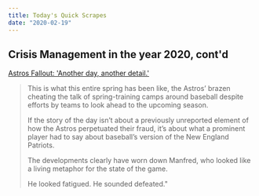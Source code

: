 ```yaml
---
title: Today's Quick Scrapes
date: "2020-02-19"
---
```


## Crisis Management in the year 2020, cont'd

[Astros Fallout: 'Another day, another detail.'](https://www.latimes.com/sports/dodgers/story/2020-02-18/mlb-manfred-hernandez)

> This is what this entire spring has been like, the Astros’ brazen cheating the talk of spring-training camps around baseball despite efforts by teams to look ahead to the upcoming season.
>
> If the story of the day isn’t about a previously unreported element of how the Astros perpetuated their fraud, it’s about what a prominent player had to say about baseball’s version of the New England Patriots.
>
> The developments clearly have worn down Manfred, who looked like a living metaphor for the state of the game.
>
> He looked fatigued. He sounded defeated."
